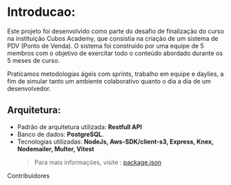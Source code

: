 # Introducao:
Este projeto foi desenvolvido como parte do desafio de finalização do curso na instituição Cubos Academy, que consistia na criação de um sistema de PDV (Ponto de Venda). O sistema foi construído por uma equipe de 5 membros com o objetivo de exercitar todo o conteúdo abordado durante os 5 meses de curso.

Praticamos metodologias ágeis com sprints, trabalho em equipe e daylies, a fim de simular tanto um ambiente colaborativo quanto o dia a dia de um desenvolvedor.

## Arquitetura:
- Padrão de arquitetura utilizada:  **Restfull API**
- Banco de dados: **PostgreSQL**.
- Tecnologias utilizadas: **NodeJs, Aws-SDK/client-s3, Express, Knex, Nodemailer, Multer, Vitest**
  > Para mais informações, visite : [package.json](./package.json)



Contribuidores 
